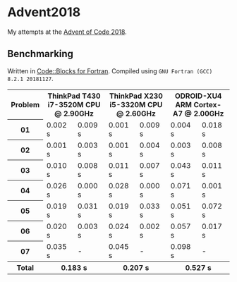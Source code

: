 # Advent2018
My attempts at the [Advent of Code 2018](https://adventofcode.com/2018).

## Benchmarking

Written in [Code::Blocks for Fortran](http://http://cbfortran.sourceforge.net/).
Compiled using `GNU Fortran (GCC) 8.2.1 20181127`.

<table>
<tr><th>Problem</th><th colspan=2>ThinkPad T430<br>i7-3520M CPU @ 2.90GHz</th><th colspan=2>ThinkPad X230<br>i5-3320M CPU @ 2.60GHz</th><th colspan=2>ODROID-XU4<br>ARM Cortex-A7 @ 2.00GHz</th></tr>
<tr></tr>
<tr><th>01</th><td>0.002 s</td><td>0.009 s</td><td>0.001 s</td><td>0.009 s</td><td>0.004 s</td><td>0.018 s</td></tr>
<tr><th>02</th><td>0.001 s</td><td>0.003 s</td><td>0.001 s</td><td>0.004 s</td><td>0.003 s</td><td>0.008 s</td></tr>
<tr><th>03</th><td>0.010 s</td><td>0.008 s</td><td>0.011 s</td><td>0.007 s</td><td>0.043 s</td><td>0.011 s</td></tr>
<tr><th>04</th><td>0.026 s</td><td>0.000 s</td><td>0.028 s</td><td>0.000 s</td><td>0.071 s</td><td>0.001 s</td></tr>
<tr><th>05</th><td>0.019 s</td><td>0.031 s</td><td>0.019 s</td><td>0.033 s</td><td>0.051 s</td><td>0.072 s</td></tr>
<tr><th>06</th><td>0.020 s</td><td>0.003 s</td><td>0.024 s</td><td>0.002 s</td><td>0.057 s</td><td>0.017 s</td></tr>
<tr><th>07</th><td>0.035 s</td><td> - </td><td>0.045 s</td><td> - </td><td>0.098 s</td><td> - </td></tr>
<tr></tr>
<tr><th>Total</th><th colspan=2 align="center">0.183 s</th><th colspan=2>0.207 s</th><th colspan=2>0.527 s</th></tr>
</table>
